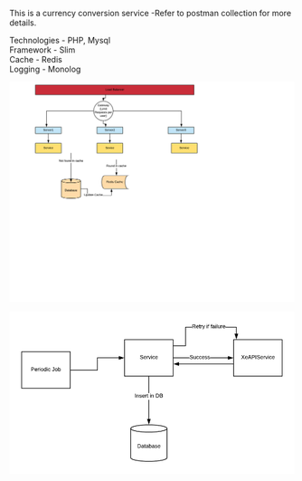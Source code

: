 This is a currency conversion service -Refer to postman collection for more details. </br>

Technologies - PHP, Mysql </br>
Framework - Slim </br>
Cache - Redis </br>
Logging - Monolog </br>


![image description](https://github.com/ArchitRastogi1/currencyConversion/blob/master/images/service-flow.png)

![image description](https://github.com/ArchitRastogi1/currencyConversion/blob/master/images/job-flow.png)
